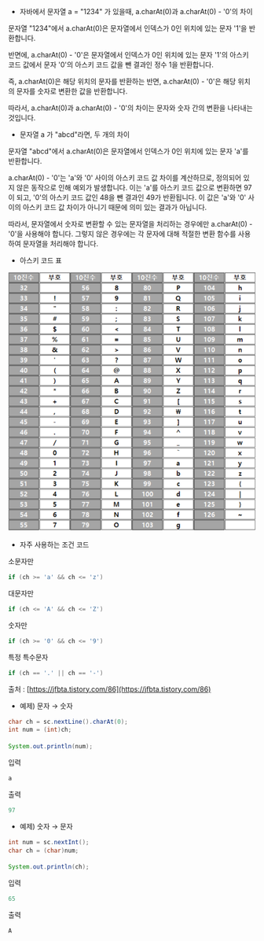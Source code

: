 - 자바에서 문자열 a = "1234" 가 있을때, a.charAt(0)과 a.charAt(0) - '0'의 차이

문자열 "1234"에서 a.charAt(0)은 문자열에서 인덱스가 0인 위치에 있는 문자 '1'을 반환합니다.

반면에, a.charAt(0) - '0'은 문자열에서 인덱스가 0인 위치에 있는 문자 '1'의 아스키 코드 값에서 문자 '0'의 아스키 코드 값을 뺀 결과인 정수 1을 반환합니다.

즉, a.charAt(0)은 해당 위치의 문자를 반환하는 반면, a.charAt(0) - '0'은 해당 위치의 문자를 숫자로 변환한 값을 반환합니다.

따라서, a.charAt(0)과 a.charAt(0) - '0'의 차이는 문자와 숫자 간의 변환을 나타내는 것입니다.

- 문자열 a 가 "abcd"라면, 두 개의 차이

문자열 "abcd"에서 a.charAt(0)은 문자열에서 인덱스가 0인 위치에 있는 문자 'a'를 반환합니다.

a.charAt(0) - '0'는 'a'와 '0' 사이의 아스키 코드 값 차이를 계산하므로, 정의되어 있지 않은 동작으로 인해 예외가 발생합니다. 이는 'a'를 아스키 코드 값으로 변환하면 97이 되고, '0'의 아스키 코드 값인 48을 뺀 결과인 49가 반환됩니다. 이 값은 'a'와 '0' 사이의 아스키 코드 값 차이가 아니기 때문에 의미 있는 결과가 아닙니다.

따라서, 문자열에서 숫자로 변환할 수 있는 문자열을 처리하는 경우에만 a.charAt(0) - '0'을 사용해야 합니다. 그렇지 않은 경우에는 각 문자에 대해 적절한 변환 함수를 사용하여 문자열을 처리해야 합니다.

- 아스키 코드 표

<img src="image/ASCII.png">

- 자주 사용하는 조건 코드

소문자만

```java
if (ch >= 'a' && ch <= 'z')
```

대문자만

```java
if (ch <= 'A' && ch <= 'Z')
```

숫자만

```java
if (ch >= '0' && ch <= '9')
```

특정 특수문자

```java
if (ch == '.' || ch == '-')
```

출처 : [https://jfbta.tistory.com/86](https://jfbta.tistory.com/86)

- 예제) 문자 → 숫자

```java
char ch = sc.nextLine().charAt(0);
int num = (int)ch;

System.out.println(num);
```

입력

```java
a
```

출력

```java
97
```

- 예제) 숫자 → 문자

```java
int num = sc.nextInt();
char ch = (char)num;

System.out.println(ch);
```

입력

```java
65
```

출력
```java
A
```